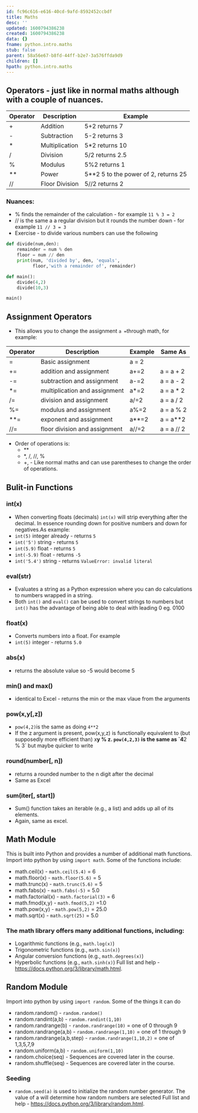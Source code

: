 ```yaml
---
id: fc96c616-e616-40cd-9afd-8592452ccbdf
title: Maths
desc: ''
updated: 1600794386238
created: 1600794386238
data: {}
fname: python.intro.maths
stub: false
parent: 58a56e67-b8fd-44ff-b2e7-3a576ffda9d9
children: []
hpath: python.intro.maths
---
```

## Operators - just like in normal maths although with a couple of nuances.

| Operator | Description    | Example                                |
| -------- | -------------- | -------------------------------------- |
| +        | Addition       | 5+2 returns 7                          |
| -        | Subtraction    | 5-2 returns 3                          |
| \*       | Multiplication | 5\*2 returns 10                        |
| /        | Division       | 5/2 returns 2.5                        |
| %        | Modulus        | 5%2 returns 1                          |
| \*\*     | Power          | 5\*\*2 5 to the power of 2, returns 25 |
| //       | Floor Division | 5//2 returns 2                         |

### Nuances:

- % finds the remainder of the calculation - for example `11 % 3 = 2`
- // is the same a a regular division but it rounds the number down - for example `11 // 3 = 3`
- Exercise - to divide various numbers can use the following

```python
def divide(num,den):
    remainder = num % den
    floor = num // den
    print(num, 'divided by', den, 'equals',
          floor,'with a remainder of', remainder)

def main():
    divide(4,2)
    divide(10,3)

main()
```

## Assignment Operators

- This allows you to change the assignment `a =`through math, for example:

| Operator | Description                   | Example | Same As    |
| -------- | ----------------------------- | ------- | ---------- |
| =        | Basic assignment              | a = 2   |            |
| +=       | addition and assignment       | a+=2    | a = a + 2  |
| -=       | subtraction and assignment    | a-=2    | a = a - 2  |
| \*=      | multiplication and assignment | a\*=2   | a = a \* 2 |
| /=       | division and assignment       | a/=2    | a = a / 2  |
| %=       | modulus and assignment        | a%=2    | a = a % 2  |
| \*\*=    | exponent and assignment       | a\*\*=2 | a = a\*\*2 |
| //=      | floor division and assignment | a//=2   | a = a // 2 |

- Order of operations is:
  - \*\*
  - \*, /, //, %
  - \+, -
    Like normal maths and can use parentheses to change the order of operations.

## Bulit-in Functions

### int(x)

- When converting floats (decimals) `int(x)` will strip everything after the decimal. In essence rounding down for positive numbers and down for negatives.As example:
- `int(5)` integer already - returns `5`
- `int('5')` string - returns `5`
- `int(5.9)`  float - returns `5`
- `int(-5.9)` float - returns `-5`
- `int('5.4')` string - returns `ValueError: invalid literal`

### eval(str)

- Evaluates a string as a Python expression where you can do calculations to numbers wrapped in a string.
- Both `int()` and `eval()` can be used to convert strings to numbers but `int()` has the advantage of being able to deal with leading 0 eg. 0100

### float(x)

- Converts numbers into a float. For example
- `int(5)` integer - returns `5.0`

### abs(x)

- returns the absolute value so -5 would become 5

### min() and max()

- identical to Excel - returns the min or the max vlaue from the arguments

### pow(x,y[,z])

- `pow(4,2)`is the same as doing `4**2`
- If the z argument is present, pow(x,y,z) is functionally equivalent to (but supposedly more efficient than) x**y % z. `pow(4,2,3)` is the same as \`4**2 % 3\` but maybe quicker to write

### round(number[, n])

- returns a rounded number to the n digit after the decimal
- Same as Excel

### sum(iter[, start])

- Sum() function takes an iterable (e.g., a list) and adds up all of its elements.
- Again, same as excel.

## Math Module

This is built into Python and provides a number of additional math functions. Import into python by using `import math`. Some of the functions include:

- math.ceil(x) - `math.ceil(5.4)` = 6
- math.floor(x) - `math.floor(5.6)` = 5
- math.trunc(x) - `math.trunc(5.6)` = 5
- math.fabs(x) - `math.fabs(-5)` = 5.0
- math.factorial(x) - `math.factorial(3)` = 6
- math.fmod(x,y) - `math.fmod(5,2)` =1.0
- math.pow(x,y) - `math.pow(5,2)` = 25.0
- math.sqrt(x) - `math.sqrt(25)` = 5.0

### The math library offers many additional functions, including:

- Logarithmic functions (e.g., `math.log(x)`)
- Trigonometric functions (e.g., `math.sin(x)`)
- Angular conversion functions (e.g., `math.degrees(x)`)
- Hyperbolic functions (e.g., `math.sinh(x)`)
  Full list and help - <https://docs.python.org/3/library/math.html>.

## Random Module

Import into python by using `import random`.  Some of the things it can do

- random.random() - `random.random()`
- random.randint(a,b) - `random.randint(1,10)`
- random.randrange(b) - `random.randrange(10)` = one of 0 through 9
- random.randrange(a,b) - `random.randrange(1,10)` = one of 1 through 9
- random.randrange(a,b,step) - `random.randrange(1,10,2)` = one of 1,3,5,7,9
- random.uniform(a,b) - `random.uniform(1,10)`
- random.choice(seq) - Sequences are covered later in the course.
- random.shuffle(seq) - Sequences are covered later in the course.

### Seeding

- `random.seed(a)` is used to initialize the random number generator. The value of a will determine how random numbers are selected
  Full list and help - <https://docs.python.org/3/library/random.html>.

